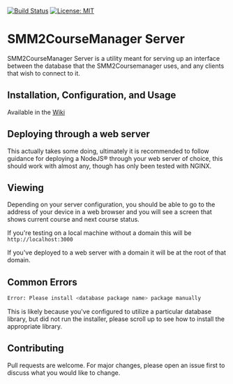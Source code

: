 [![Build Status](https://travis-ci.org/TunedChaos/smm2coursemanager-server.svg?branch=master)](https://travis-ci.org/TunedChaos/smm2coursemanager-server) [![License: MIT](https://img.shields.io/badge/License-MIT-yellow.svg)](https://opensource.org/licenses/MIT)
# SMM2CourseManager Server

SMM2CourseManager Server is a utility meant for serving up an interface between the database that the SMM2Coursemanager uses, and any clients that wish to connect to it.

## Installation, Configuration, and Usage
Available in the [Wiki](https://github.com/TunedChaos/smm2coursemanager-server/wiki)

## Deploying through a web server
This actually takes some doing, ultimately it is recommended to follow guidance for deploying a NodeJS&reg; through your web server of choice, this should work with almost any, though has only been tested with NGINX.

## Viewing
Depending on your server configuration, you should be able to go to the address of your device in a web browser and you will see a screen that shows current course and next course status.

If you're testing on a local machine without a domain this will be `http://localhost:3000`

If you've deployed to a web server with a domain it will be at the root of that domain.

## Common Errors
```bash
Error: Please install <database package name> package manually
```
This is likely because you've configured to utilize a particular database library, but did not run the installer, please scroll up to see how to install the appropriate library.

## Contributing
Pull requests are welcome. For major changes, please open an issue first to discuss what you would like to change.
